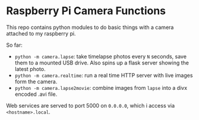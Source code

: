# Raspberry Pi Camera Functions

This repo contains python modules to do basic things with a camera attached to my 
raspberry pi.

So far:

- `python -m camera.lapse`: take timelapse photos every `N` seconds, save them to a 
  mounted USB drive. Also spins up a flask server showing the latest photo.
- `python -m camera.realtime`: run a real time HTTP server with live images form the camera.
- `python -m camera.lapse2movie`: combine images from `lapse` into a divx encoded .avi file.

Web services are served to port 5000 on `0.0.0.0`, which i access via `<hostname>.local`.